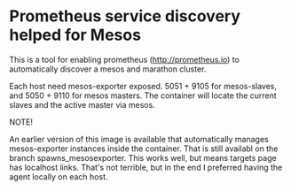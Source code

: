 # Prometheus service discovery helped for Mesos

This is a tool for enabling prometheus (http://prometheus.io) to automatically discover a mesos and marathon cluster.

Each host need mesos-exporter exposed. 5051 + 9105 for mesos-slaves, and 5050 + 9110 for mesos masters. The container will locate
the current slaves and the active master via mesos.

NOTE!

An earlier version of this image is available that automatically manages mesos-exporter instances inside the container.
That is still availabl on the branch spawns_mesosexporter. This works well, but means targets page has localhost
links. That's not terrible, but in the end I preferred having the agent locally on each host.



